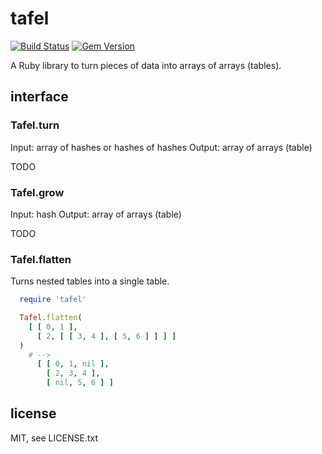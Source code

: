
# tafel

[![Build Status](https://secure.travis-ci.org/jmettraux/tafel.svg)](http://travis-ci.org/jmettraux/tafel)
[![Gem Version](https://badge.fury.io/rb/tafel.svg)](http://badge.fury.io/rb/tafel)

A Ruby library to turn pieces of data into arrays of arrays (tables).

## interface

### Tafel.turn

Input: array of hashes or hashes of hashes
Output: array of arrays (table)

TODO

### Tafel.grow

Input: hash
Output: array of arrays (table)

TODO

### Tafel.flatten

Turns nested tables into a single table.

```ruby
  require 'tafel'

  Tafel.flatten(
    [ [ 0, 1 ],
      [ 2, [ [ 3, 4 ], [ 5, 6 ] ] ] ]
  )
    # -->
      [ [ 0, 1, nil ],
        [ 2, 3, 4 ],
        [ nil, 5, 6 ] ]
```

## license

MIT, see LICENSE.txt

